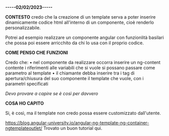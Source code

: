 **-----02/02/2023-----**


**CONTESTO**
credo che la creazione di un template serva a poter 
inserire dinamicamente codice html all'interno di un
componente, cioè renderlo personalizzabile. 

Potrei ad esempio realizzare un componente angular 
con funzionlità basilari che possa poi essere arricchito 
da chi lo usa con il proprio codice. 

**COME PENSO CHE FUNZIONI**

Credo che: 
  • nel componente da realizzare occorra inserire un ng-content
    contente i riferimenti alle variabili che si vuole si possano
    passare come parametro al template 
  • il chiamante debba inserire tra i tag di apertura/chiusura del 
    suo componente il template che vuole, con i parametri specificati

*Devo provare a capire se è così per davvero*

**COSA HO CAPITO**

Si, è così, ma il template non credo possa essere customizzato dall'utente. 

https://blog.angular-university.io/angular-ng-template-ng-container-ngtemplateoutlet/
Trovato un buon tutorial qui.
